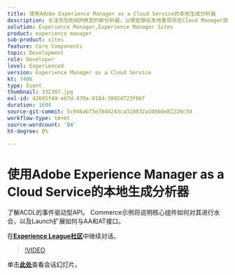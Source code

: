 ```yaml
---
title: 使用Adobe Experience Manager as a Cloud Service的本地生成分析器
description: 关注添加到AEM原型的新分析器，以便能够在本地重现将在Cloud Manager部署管道中完成的验证。
solution: Experience Manager,Experience Manager Sites
product: experience manager
sub-product: sites
feature: Core Components
topic: Development
role: Developer
level: Experienced
version: Experience Manager as a Cloud Service
kt: 7406
type: Event
thumbnail: 332307.jpg
exl-id: 42685f49-e67d-470a-918d-3895d723f06f
duration: 1694
source-git-commit: 5c946ab73e78d4243ca310032a10bb8e82228c3d
workflow-type: tm+mt
source-wordcount: '84'
ht-degree: 0%

---
```


# 使用Adobe Experience Manager as a Cloud Service的本地生成分析器

了解ACDL的事件驱动型API。 Commerce示例将说明核心组件如何对其进行水合，以及Launch扩展如何与AA和AT接口。

在&#x200B;**[Experience League社区](https://adobe.ly/36Yd3v6)**&#x200B;中继续对话。

>[!VIDEO](https://video.tv.adobe.com/v/332307/?quality=12&learn=on&hidetitle=true)

单击&#x200B;**[此处](/help/adobe-developers-live/assets/local-build-analyzers-aemcs.pdf)**&#x200B;查看会话幻灯片。
